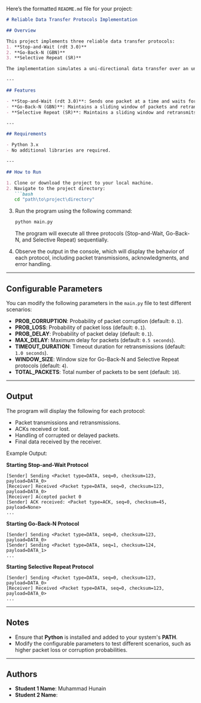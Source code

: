 Here’s the formatted `README.md` file for your project:

```markdown
# Reliable Data Transfer Protocols Implementation

## Overview

This project implements three reliable data transfer protocols:
1. **Stop-and-Wait (rdt 3.0)**
2. **Go-Back-N (GBN)**
3. **Selective Repeat (SR)**

The implementation simulates a uni-directional data transfer over an unreliable network, handling packet loss, corruption, and delays.

---

## Features

- **Stop-and-Wait (rdt 3.0)**: Sends one packet at a time and waits for an acknowledgment (ACK).
- **Go-Back-N (GBN)**: Maintains a sliding window of packets and retransmits all packets in the window on timeout.
- **Selective Repeat (SR)**: Maintains a sliding window and retransmits only lost or corrupted packets.

---

## Requirements

- Python 3.x
- No additional libraries are required.

---

## How to Run

1. Clone or download the project to your local machine.
2. Navigate to the project directory:
   ```bash
   cd "path\to\project\directory"
   ```
3. Run the program using the following command:
   ```bash
   python main.py
   ```
   
   The program will execute all three protocols (Stop-and-Wait, Go-Back-N, and Selective Repeat) sequentially.
   
4. Observe the output in the console, which will display the behavior of each protocol, including packet transmissions, acknowledgments, and error handling.

---

## Configurable Parameters

You can modify the following parameters in the `main.py` file to test different scenarios:

- **PROB_CORRUPTION**: Probability of packet corruption (default: `0.1`).
- **PROB_LOSS**: Probability of packet loss (default: `0.1`).
- **PROB_DELAY**: Probability of packet delay (default: `0.1`).
- **MAX_DELAY**: Maximum delay for packets (default: `0.5 seconds`).
- **TIMEOUT_DURATION**: Timeout duration for retransmissions (default: `1.0 seconds`).
- **WINDOW_SIZE**: Window size for Go-Back-N and Selective Repeat protocols (default: `4`).
- **TOTAL_PACKETS**: Total number of packets to be sent (default: `10`).

---

## Output

The program will display the following for each protocol:

- Packet transmissions and retransmissions.
- ACKs received or lost.
- Handling of corrupted or delayed packets.
- Final data received by the receiver.

Example Output:

**Starting Stop-and-Wait Protocol**  
```
[Sender] Sending <Packet type=DATA, seq=0, checksum=123, payload=DATA_0>
[Receiver] Received <Packet type=DATA, seq=0, checksum=123, payload=DATA_0>
[Receiver] Accepted packet 0
[Sender] ACK received: <Packet type=ACK, seq=0, checksum=45, payload=None>
...
```

**Starting Go-Back-N Protocol**  
```
[Sender] Sending <Packet type=DATA, seq=0, checksum=123, payload=DATA_0>
[Sender] Sending <Packet type=DATA, seq=1, checksum=124, payload=DATA_1>
...
```

**Starting Selective Repeat Protocol**  
```
[Sender] Sending <Packet type=DATA, seq=0, checksum=123, payload=DATA_0>
[Receiver] Received <Packet type=DATA, seq=0, checksum=123, payload=DATA_0>
...
```

---

## Notes

- Ensure that **Python** is installed and added to your system's **PATH**.
- Modify the configurable parameters to test different scenarios, such as higher packet loss or corruption probabilities.

---

## Authors

- **Student 1 Name**: Muhammad Hunain
- **Student 2 Name**: 
```

